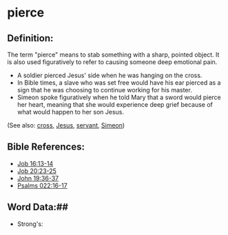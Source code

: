 # pierce #

## Definition: ##

The term "pierce" means to stab something with a sharp, pointed object. It is also used figuratively to refer to causing someone deep emotional pain.

* A soldier pierced Jesus' side when he was hanging on the cross.
* In Bible times, a slave who was set free would have his ear pierced as a sign that he was choosing to continue working for his master.
* Simeon spoke figuratively when he told Mary that a sword would pierce her heart, meaning that she would experience deep grief because of what would happen to her son Jesus.

(See also: [cross](../kt/cross.md), [Jesus](../kt/jesus.md), [servant](../other/servant.md), [Simeon](../other/simeon.md))

## Bible References: ##

* [Job 16:13-14](rc://en/tn/help/job/16/13)
* [Job 20:23-25](rc://en/tn/help/job/20/23)
* [John 19:36-37](rc://en/tn/help/jhn/19/36)
* [Psalms 022:16-17](rc://en/tn/help/psa/022/016)

## Word Data:##

* Strong's: 


